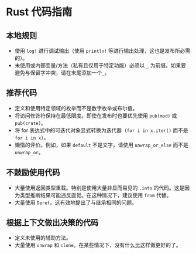 # Rust 代码指南

## 本地规则

* 使用 `log!` 进行调试输出（使用 `println!` 等进行输出处理，这也是发布所必需的）。
* 未使用或内部变量/方法（私有且仅用于特定功能）必须以 `_` 为前缀。如果要避免与保留字冲突，请在末尾添加一个`_`。

## 推荐代码

* 定义和使用特定领域的枚举而不是数字枚举或布尔值。
* 将访问修饰符保持在最低限度。即使在发布时也要优先使用 `pub(mod)` 或 `pub(crate)`。
* 将 for 表达式中的可迭代对象显式转换为迭代器（`for i in x.iter()` 而不是 `for i in x`）。
* 懒惰的评价。例如，如果 `default` 不是文字，请使用 `unwrap_or_else` 而不是 `unwrap_or`。

## 不鼓励使用代码

* 大量使用返回类型重载。特别是使用大量非显而易见的 `.into` 的代码。这是因为类型推断结果可能违反直觉。在这种情况下，建议使用 `from` 代替。
* 大量使用 `Deref`。这有效地提出了与继承相同的问题。

## 根据上下文做出决策的代码

* 定义未使用的辅助方法。
* 大量使用 `unwrap` 和 `clone`。在某些情况下，没有什么比这样做更好的了。